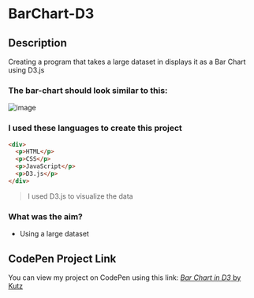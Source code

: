 # BarChart-D3

## Description
Creating a program that takes a large dataset in displays it as a Bar Chart using D3.js

### The bar-chart should look similar to this:
![image](#https://shots.codepen.io/username/pen/GrZVaM-800.jpg?version=1632988410)

### I used these languages to create this project
```html
<div>
  <p>HTML</p>
  <p>CSS</p>
  <p>JavaScript</p>
  <p>D3.js</p>
</div>
```

> I used D3.js to visualize the data

### What was the aim?
* Using a large dataset

## CodePen Project Link
You can view my project on CodePen using this link:
[*Bar Chart in D3* by Kutz](https://codepen.io/kutzz/pen/PoVbONN)

